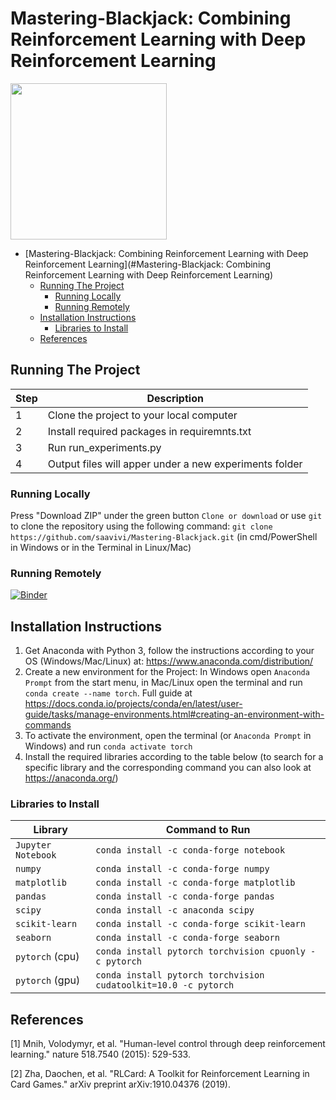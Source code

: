 # Mastering-Blackjack: Combining Reinforcement Learning with Deep Reinforcement Learning

<img src="GitHub.gif" width="250" height="250"/>

- [Mastering-Blackjack: Combining Reinforcement Learning with Deep Reinforcement Learning](#Mastering-Blackjack: Combining Reinforcement Learning with Deep Reinforcement Learning)
  * [Running The Project](#running-the-project)
    + [Running Locally](#running-locally)
    + [Running Remotely](#running-remotely)
  * [Installation Instructions](#installation-instructions)
    + [Libraries to Install](#libraries-to-install)
  * [References](#references)

## Running The Project
|Step      | Description |
|-------------|---------|
|1| Clone the project to your local computer |
|2| Install required packages in requiremnts.txt |
|3| Run run_experiments.py |
|4| Output files will apper under a new experiments folder |


### Running Locally

Press "Download ZIP" under the green button `Clone or download` or use `git` to clone the repository using the 
following command: `git clone https://github.com/saavivi/Mastering-Blackjack.git` (in cmd/PowerShell in Windows or in the Terminal in Linux/Mac)

### Running Remotely
[![Binder](https://mybinder.org/badge_logo.svg)](https://mybinder.org/v2/gh/saavivi/Mastering-Blackjack.git/master)



## Installation Instructions

1. Get Anaconda with Python 3, follow the instructions according to your OS (Windows/Mac/Linux) at: https://www.anaconda.com/distribution/
2. Create a new environment for the Project:
In Windows open `Anaconda Prompt` from the start menu, in Mac/Linux open the terminal and run `conda create --name torch`. Full guide at https://docs.conda.io/projects/conda/en/latest/user-guide/tasks/manage-environments.html#creating-an-environment-with-commands
3. To activate the environment, open the terminal (or `Anaconda Prompt` in Windows) and run `conda activate torch`
4. Install the required libraries according to the table below (to search for a specific library and the corresponding command you can also look at https://anaconda.org/)

### Libraries to Install

|Library         | Command to Run |
|----------------|---------|
|`Jupyter Notebook`|  `conda install -c conda-forge notebook`|
|`numpy`|  `conda install -c conda-forge numpy`|
|`matplotlib`|  `conda install -c conda-forge matplotlib`|
|`pandas`|  `conda install -c conda-forge pandas`|
|`scipy`| `conda install -c anaconda scipy `|
|`scikit-learn`|  `conda install -c conda-forge scikit-learn`|
|`seaborn`|  `conda install -c conda-forge seaborn`|
|`pytorch` (cpu)| `conda install pytorch torchvision cpuonly -c pytorch` |
|`pytorch` (gpu)| `conda install pytorch torchvision cudatoolkit=10.0 -c pytorch` |

## References
<a id="1">[1]</a> 
Mnih, Volodymyr, et al. "Human-level control through deep reinforcement learning." nature 518.7540 (2015): 529-533.

<a id="2">[2]</a> 
Zha, Daochen, et al. "RLCard: A Toolkit for Reinforcement Learning in Card Games." arXiv preprint arXiv:1910.04376 (2019).



